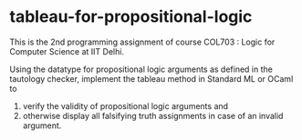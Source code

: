 # tableau-for-propositional-logic
This is the 2nd programming assignment of course COL703 : Logic for Computer Science at IIT Delhi.

Using the datatype for propositional logic arguments as defined in the tautology checker, implement the tableau method in Standard ML or OCaml to
1. verify the validity of propositional logic arguments and
2. otherwise display all falsifying truth assignments in case of an invalid argument.
